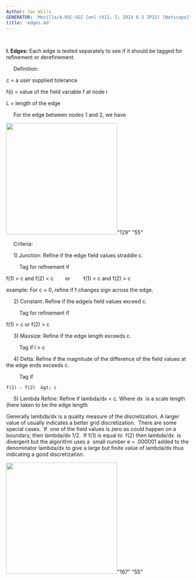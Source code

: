 ```yaml
---
Author: Jan Wills
GENERATOR: 'Mozilla/4.05C-SGI [en] (X11; I; IRIX 6.5 IP32) [Netscape]'
title: 'edges.md'
---
```


 

 **I. Edges:** Each edge is tested separately to see if it should be
 tagged for refinement or derefinement.

      Definition:

  c = a user supplied tolerance

  f(i) = value of the field variable f at node i

  L = length of the edge

      For the edge between nodes 1 and 2, we have

  <img height="300" width="300" src="image5.jpg">"129" "55"

      Criteria:

      1) Junction: Refine if the edge field values straddle c.

          Tag for refinement if

   f(1) &gt; c and f(2) &lt; c        or         f(1) &lt; c and f(2)
   &gt; c

   example: For c = 0, refine if f changes sign across the edge.

      2) Constant: Refine if the edgeís field values exceed c.

          Tag for refinement if

   f(1) &gt; c or f(2) &gt; c

      3) Maxsize: Refine if the edge length exceeds c.

          Tag if l &gt; c

      4) Delta: Refine if the magnitude of the difference of the field
 values at the edge ends exceeds c.

          Tag if

    f(1) - f(2)  &gt; c

      5) Lambda Refine: Refine if lambda/dx &lt; c. Where dx  is a
 scale length (here taken to be the edge length

  Generally lambda/dx is a quality measure of the discretization. A
  larger value of usually indicates a better grid discretization. 
  There are some special cases.  If  one of the field values is zero
  as could happen on a boundary, then lambda/dx 1/2.  If f(1) is equal
  to  f(2) then lambda/dx  is divergent but the algorithm uses a 
  small number e = .000001 added to the denominator lambda/dx to give
  a large but finite value of lambda/dx thus indicating a good
  discretization.
 
   <img height="300" width="300" src="image33.jpg">"167" "55"
